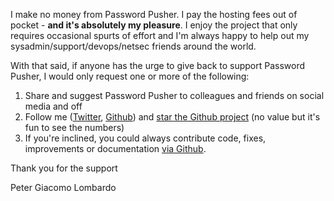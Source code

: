 
I make no money from Password Pusher.  I pay the hosting fees out of pocket - **and it's absolutely my pleasure**.  I enjoy the project that only requires occasional spurts of effort and I'm always happy to help out my sysadmin/support/devops/netsec friends around the world.  

With that said, if anyone has the urge to give back to support Password Pusher, I would only request one or more of the following:

1. Share and suggest Password Pusher to colleagues and friends on social media and off
2. Follow me ([Twitter](https://twitter.com/pwpush), [Github](https://github.com/pglombardo)) and [star the Github project](https://github.com/pglombardo/PasswordPusher) (no value but it's fun to see the numbers)
3. If you're inclined, you could always contribute code, fixes, improvements or documentation [via Github](https://github.com/pglombardo/PasswordPusher).

Thank you for the support

Peter Giacomo Lombardo

